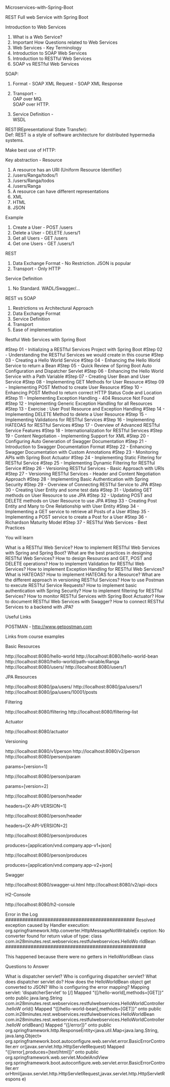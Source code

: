 Microservices-with-Spring-Boot

REST Full web Service with Spring Boot

Introduction to Web Services
1. What is a Web Service?
2. Important How Questions related to Web Services
3. Web Services - Key Terminology
4. Introduction to SOAP Web Services
5. Introduction to RESTful Web Services
6. SOAP vs RESTful Web Services

SOAP:

1. Format - SOAP XML Request - SOAP XML Response

2. Transport -  
  OAP over MQ.   
  SOAP over HTTP.  
3. Service Definition -   
  WSDL
   
REST(REpresentational State Transfer):  
Def: REST is a style of software architecture for distributed hypermedia systems.

Make best use of HTTP:

Key abstraction - Resource

 1. A resource has an URI (Uniform Resource Identifier)
 2. /users/Ranga/todos/1
 3. /users/Ranga/todos
 4. /users/Ranga
 5. A resource can have different representations
 6. XML
 7. HTML
 8. JSON
 
Example

1. Create a User -  POST /users
2. Delete a User -  DELETE /users/1
3. Get all Users -  GET /users
4. Get one Users -  GET /users/1

REST
1. Data Exchange Format - No Restriction. JSON is popular
2. Transport - 
   Only HTTP
  
Service Definition

  1. No Standard. WADL/Swagger/…

REST vs SOAP
 
  1. Restrictions vs Architectural Approach
  2. Data Exchange Format
  3. Service Definition
  4. Transport
  5. Ease of implementation


Restful Web Services with Spring Boot

#Step 01 - Initializing a RESTful Services Project with Spring Boot
#Step 02 - Understanding the RESTful Services we would create in this course
#Step 03 - Creating a Hello World Service
#Step 04 - Enhancing the Hello World Service to return a Bean
#Step 05 - Quick Review of Spring Boot Auto Configuration and Dispatcher Servlet
#Step 06 - Enhancing the Hello World Service with a Path Variable
#Step 07 - Creating User Bean and User Service
#Step 08 - Implementing GET Methods for User Resource
#Step 09 - Implementing POST Method to create User Resource
#Step 10 - Enhancing POST Method to return correct HTTP Status Code and Location
#Step 11 - Implementing Exception Handling - 404 Resource Not Found
#Step 12 - Implementing Generic Exception Handling for all Resources
#Step 13 - Exercise : User Post Resource and Exception Handling
#Step 14 - Implementing DELETE Method to delete a User Resource
#Step 15 - Implementing Validations for RESTful Services
#Step 16 - Implementing HATEOAS for RESTful Services
#Step 17 - Overview of Advanced RESTful Service Features
#Step 18 - Internationalization for RESTful Services
#Step 19 - Content Negotiation - Implementing Support for XML
#Step 20 - Configuring Auto Generation of Swagger Documentation
#Step 21 - Introduction to Swagger Documentation Format
#Step 22 - Enhancing Swagger Documentation with Custom Annotations
#Step 23 - Monitoring APIs with Spring Boot Actuator
#Step 24 - Implementing Static Filtering for RESTful Service
#Step 25 - Implementing Dynamic Filtering for RESTful Service
#Step 26 - Versioning RESTful Services - Basic Approach with URIs
#Step 27 - Versioning RESTful Services - Header and Content Negotiation Approach
#Step 28 - Implementing Basic Authentication with Spring Security
#Step 29 - Overview of Connecting RESTful Service to JPA
#Step 30 - Creating User Entity and some test data
#Step 31 - Updating GET methods on User Resource to use JPA
#Step 32 - Updating POST and DELETE methods on User Resource to use JPA
#Step 33 - Creating Post Entity and Many to One Relationship with User Entity
#Step 34 - Implementing a GET service to retrieve all Posts of a User
#Step 35 - Implementing a POST service to create a Post for a User
#Step 36 - Richardson Maturity Model
#Step 37 - RESTful Web Services - Best Practices

You will learn

What is a RESTful Web Service?
How to implement RESTful Web Services with Spring and Spring Boot?
What are the best practices in designing RESTful Web Services?
How to design Resources and GET, POST and DELETE operations?
How to implement Validation for RESTful Web Services?
How to implement Exception Handling for RESTful Web Services?
What is HATEOAS? How to implement HATEOAS for a Resource?
What are the different approach in versioning RESTful Services?
How to use Postman to execute RESTful Service Requests?
How to implement basic authentication with Spring Security?
How to implement filtering for RESTful Services?
How to monitor RESTful Services with Spring Boot Actuator?
How to document RESTful Web Services with Swagger?
How to connect RESTful Services to a backend with JPA?

Useful Links

POSTMAN - http://www.getpostman.com

Links from course examples

Basic Resources

http://localhost:8080/hello-world
http://localhost:8080/hello-world-bean
http://localhost:8080/hello-world/path-variable/Ranga
http://localhost:8080/users/
http://localhost:8080/users/1

JPA Resources

http://localhost:8080/jpa/users/
http://localhost:8080/jpa/users/1
http://localhost:8080/jpa/users/10001/posts

Filtering

http://localhost:8080/filtering
http://localhost:8080/filtering-list

Actuator

http://localhost:8080/actuator

Versioning

http://localhost:8080/v1/person
http://localhost:8080/v2/person
http://localhost:8080/person/param

params=[version=1]

http://localhost:8080/person/param

params=[version=2]

http://localhost:8080/person/header

headers=[X-API-VERSION=1]

http://localhost:8080/person/header

headers=[X-API-VERSION=2]

http://localhost:8080/person/produces

produces=[application/vnd.company.app-v1+json]

http://localhost:8080/person/produces

produces=[application/vnd.company.app-v2+json]

Swagger

http://localhost:8080/swagger-ui.html
http://localhost:8080/v2/api-docs

H2-Console

http://localhost:8080/h2-console

Error in the Log
##############################################
Resolved exception caused by Handler execution:
org.springframework.http.converter.HttpMessageNotWritableEx
ception:
No converter found for return value of type:
class
com.in28minutes.rest.webservices.restfulwebservices.HelloWo
rldBean
##################################################

This happened because there were no getters in HelloWorldBean class

Questions to Answer

What is dispatcher servlet?
Who is configuring dispatcher servlet?
What does dispatcher servlet do?
How does the HelloWorldBean object get converted to JSON?
Who is configuring the error mapping?
Mapping servlet: ‘dispatcherServlet’ to [/]
Mapped “{[/hello-world],methods=[GET]}” onto public java.lang.String
com.in28minutes.rest.webservices.restfulwebservices.HelloWorldController.helloW
orld()
Mapped “{[/hello-world-bean],methods=[GET]}” onto public
com.in28minutes.rest.webservices.restfulwebservices.HelloWorldBean
com.in28minutes.rest.webservices.restfulwebservices.HelloWorldController.helloW
orldBean()
Mapped “{[/error]}” onto public
org.springframework.http.ResponseEntity<java.util.Map<java.lang.String,
java.lang.Object»
org.springframework.boot.autoconfigure.web.servlet.error.BasicErrorController.err
or(javax.servlet.http.HttpServletRequest)
Mapped “{[/error],produces=[text/html]}” onto public
org.springframework.web.servlet.ModelAndView
org.springframework.boot.autoconfigure.web.servlet.error.BasicErrorController.err
orHtml(javax.servlet.http.HttpServletRequest,javax.servlet.http.HttpServletRespons
e)
